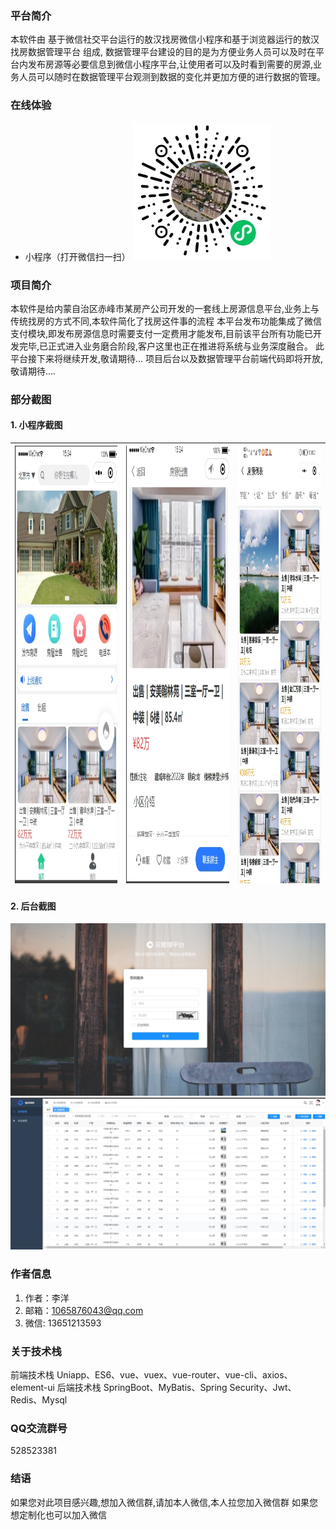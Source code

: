 ### 平台简介

   本软件由 基于微信社交平台运行的敖汉找房微信小程序和基于浏览器运行的敖汉找房数据管理平台 组成, 数据管理平台建设的目的是为方便业务人员可以及时在平台内发布房源等必要信息到微信小程序平台,让使用者可以及时看到需要的房源,业务人员可以随时在数据管理平台观测到数据的变化并更加方便的进行数据的管理。

### 在线体验

- 小程序（打开微信扫一扫）
  <img src="https://raw.githubusercontent.com/spkkd/aohanzhaofang/master/minPro.png"  width="220px" alt="小程序演示"/>

### 项目简介

   本软件是给内蒙自治区赤峰市某房产公司开发的一套线上房源信息平台,业务上与传统找房的方式不同,本软件简化了找房这件事的流程
   本平台发布功能集成了微信支付模块,即发布房源信息时需要支付一定费用才能发布,目前该平台所有功能已开发完毕,已正式进入业务磨合阶段,客户这里也正在推进将系统与业务深度融合。
   此平台接下来将继续开发,敬请期待...
   项目后台以及数据管理平台前端代码即将开放,敬请期待....

### 部分截图

#### 1. 小程序截图

| <img src="https://raw.githubusercontent.com/spkkd/aohanzhaofang/master/%E5%BE%AE%E4%BF%A1%E6%88%AA%E5%9B%BE_20231105153425.png" width="100%" height="700px" /> | <img src="https://raw.githubusercontent.com/spkkd/aohanzhaofang/master/%E5%BE%AE%E4%BF%A1%E6%88%AA%E5%9B%BE_20231105153502.png" width="100%" height="700px"  /> | <img src="https://raw.githubusercontent.com/spkkd/aohanzhaofang/master/20231107220248.jpg" width="100%" height="700px"  /> |
| ------------------------------------------------------------ | ------------------------------------------------------------ | ------------------------------------------------------------ |


#### 2. 后台截图

![输入图片说明](https://raw.githubusercontent.com/spkkd/aohanzhaofang/master/202311052.png)
![输入图片说明](https://raw.githubusercontent.com/spkkd/aohanzhaofang/master/202311053.png)

### 作者信息

1.  作者：李洋
2.  邮箱：1065876043@qq.com
3.  微信: 13651213593

### 关于技术栈

 前端技术栈 Uniapp、ES6、vue、vuex、vue-router、vue-cli、axios、element-ui
 后端技术栈 SpringBoot、MyBatis、Spring Security、Jwt、Redis、Mysql

### QQ交流群号

   528523381 

### 结语

如果您对此项目感兴趣,想加入微信群,请加本人微信,本人拉您加入微信群
如果您想定制化也可以加入微信
